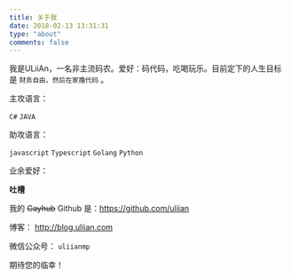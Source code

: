 ```yaml
---
title: 关于我
date: 2018-02-13 13:31:31
type: "about"
comments: false
---
```


我是ULiiAn，一名非主流码农。爱好：码代码，吃喝玩乐。目前定下的人生目标是 `财务自由，然后在家撸代码` 。

主攻语言：

`C#` `JAVA`

助攻语言：

`javascript` `Typescript` `Golang` `Python`

业余爱好：

**吐槽**

我的 ~~Gayhub~~ Github 是：https://github.com/uliian

博客： http://blog.uliian.com

微信公众号： `uliianmp`

期待您的临幸！